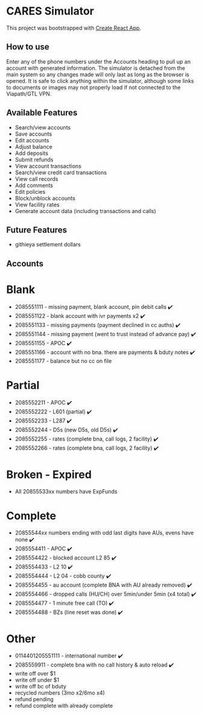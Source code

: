 # CARES Simulator

This project was bootstrapped with [Create React App](https://github.com/facebook/create-react-app).

## How to use
Enter any of the phone numbers under the Accounts heading to pull up an account with generated information.  The simulator is detached from the main system so any changes made will only last as long as the browser is opened. It is safe to click anything within the simulator, although some links to documents or images may not properly load if not connected to the Viapath/GTL VPN.

## Available Features

- Search/view accounts
- Save accounts
- Edit accounts
- Adjust balance
- Add deposits
- Submit refunds
- View account transactions
- Search/view credit card transactions
- View call records
- Add comments
- Edit policies
- Block/unblock accounts
- View facility rates
- Generate account data (including transactions and calls)

## Future Features

- githieya settlement dollars

## Accounts

# Blank

- 2085551111 - missing payment, blank account, pin debit calls ✔️
- 2085551122 - blank account with ivr payments x2 ✔️
- 2085551133 - missing payments (payment declined in cc auths) ✔️
- 2085551144 - missing payment (went to trust instead of advance pay) ✔️
- 2085551155 - APOC ✔️
- 2085551166 - account with no bna. there are payments & bduty notes ✔️
- 2085551177 - balance but no cc on file

# Partial

- 2085552211 - APOC ✔️
- 2085552222 - L601 (partial) ✔️
- 2085552233 - L287 ✔️
- 2085552244 - D5s (new D5s, old D5s) ✔️
- 2085552255 - rates (complete bna, call logs, 2 facility) ✔️
- 2085552266 - rates (complete bna, call logs, 2 facility) ✔️

# Broken - Expired

- All 20855533xx numbers have ExpFunds

# Complete

- 20855544xx numbers ending with odd last digits have AUs, evens have none ✔️
- 2085554411 - APOC ✔️
- 2085554422 - blocked account L2 85 ✔️
- 2085554433 - L2 10 ✔️
- 2085554444 - L2 04 - cobb county ✔️
- 2085554455 - au account (complete BNA with AU already removed) ✔️
- 2085554466 - dropped calls (HU/CH) over 5min/under 5min (x4 total) ✔️
- 2085554477 - 1 minute free call (TO) ✔️
- 2085554488 - BZs (line reset was done) ✔️

# Other

- 0114401205551111 - international number ✔️
- 2085559911 - complete bna with no call history & auto reload ✔️
- write off over $1
- write off under $1
- write off bc of bduty
- recycled numbers (3mo x2/6mo x4)
- refund pending
- refund complete with already complete
